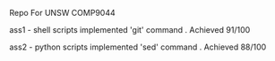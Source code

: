 Repo For UNSW COMP9044

ass1 - shell scripts implemented 'git' command . Achieved 91/100

ass2 - python scripts implemented 'sed' command . Achieved 88/100